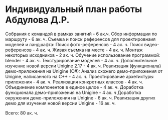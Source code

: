 # Индивидуальный план работы Абдулова Д.Р.

Собрания с командой в рамках занятий - 6 ак.ч.
Сбор информации по маршруту - 6 ак. ч.
Съемка и поиск референсов для проектировнаия моделей и ландшафта:
	Поиск фото-референсов - 4 ак. ч.
	Поиск видео-референсов - 4 ак. ч.
	Живая съемка на месте - 4 ак. ч.
	Монтаж некоторых исходников - 2 ак. ч.
Обучение использование программой: blender - 4 ак. ч.
Текстурирование моделей - 4 ак. ч.
Дополнительное изучение новой версии Unigine 2.17 - 4 ак. ч.
Реализация (функционала) демо-приложения на Unigine (C#):
	Анализ схожего демо-приложения от Unigine, написанного на C++ - 4 ак. ч.
	Проектирование архетиктуры приложения - 4 ак. ч.
	Реализация конкретных классов - 4 ак. ч.
	Объединение компонентов в единое целое - 4 ак. ч.
	Доработка функционала демо-приложения на Unigine - 4 ак. ч
	Доработка окружения демо-приложения на Unigine - 6 ак. ч.
	Реализация других демо для изучения новой версии Unigine - 16 ак. ч.
	
Всего: 80 ак. ч.
